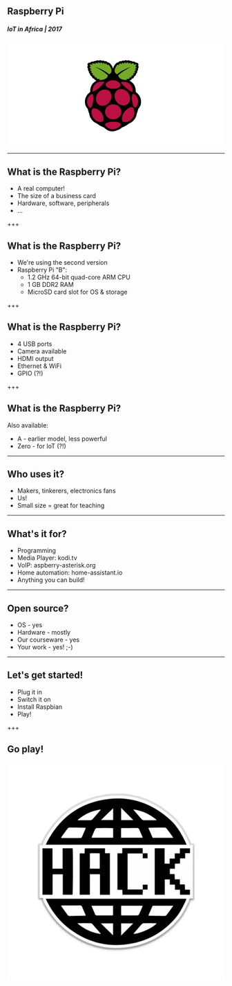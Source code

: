 ## Raspberry Pi
##### IoT in Africa | 2017
![Raspberry Pi](/assets/img/raspberry-pi-720x340.png)

---
## What is the Raspberry Pi?
* A real computer!
* The size of a business card
* Hardware, software, peripherals
* ...

+++
## What is the Raspberry Pi?
* We're using the second version
* Raspberry Pi "B":
  * 1.2 GHz 64-bit quad-core ARM CPU
  * 1 GB DDR2 RAM
  * MicroSD card slot for OS & storage

+++
## What is the Raspberry Pi?
  * 4 USB ports
  * Camera available
  * HDMI output
  * Ethernet & WiFi
  * GPIO (?!)

+++
## What is the Raspberry Pi?
Also available:
* A - earlier model, less powerful
* Zero - for IoT (?!)

---
## Who uses it?
* Makers, tinkerers, electronics fans
* Us!
* Small size = great for teaching

---
## What's it for?
* Programming
* Media Player: kodi.tv
* VoIP: aspberry-asterisk.org
* Home automation: home-assistant.io
* Anything you can build!

---
## Open source?
* OS - yes
* Hardware - mostly
* Our courseware - yes
* Your work - yes! ;-)

---
## Let's get started!
* Plug it in
* Switch it on
* Install Raspbian
* Play!

+++
## Go play!
![Hack](/assets/img/hack-600.png)